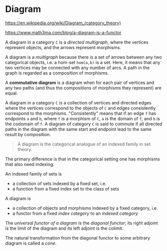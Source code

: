 # Diagram

https://en.wikipedia.org/wiki/Diagram_(category_theory)

https://www.math3ma.com/blog/a-diagram-is-a-functor

A diagram in a category `C` is a *directed multigraph*, where the vertices represent objects, and the arrows represent morphisms.

A diagram is a *multigraph* because there is a set of arrows between any two categorical objects, i.e. a hom-set `hom(a,b)` is a set. Here, it means that any two vertices may be connected with any number of arcs. A path in the graph is regarded as a composition of morphisms.

A **commutative diagram** is a diagram when for each pair of vertices and any two paths (and thus the compositions of morphisms they represent) are equal.

A diagram in a category `C` is a collection of vertices and directed edges where the vertices correspond to the objects of `C` and edges consistently correspond to the morphisms. "Consistently" means that if an edge `f` has endpoints `a` and `b`, where `f` is a morphism of `C`, `a` is the domain of `f`, and `b` is the codomain of `f`. A diagram of category `C` is said to commute if all directed paths in the diagram with the same start and endpoint lead to the same result by composition.

>A diagram is the categorical analogue of an indexed family in set theory.

The primary difference is that in the categorical setting one has morphisms that also need indexing.

An indexed family of sets is
- a collection of sets indexed by a fixed set, i.e.
- a function from a fixed index set to the class of sets

A diagram is
- a collection of objects and morphisms indexed by a fixed category, i.e.
- a functor from a fixed *index category* to an *indexed category*

The *universal functor of a diagram* is the *diagonal functor*; its right adjoint is the limit of the diagram and its left adjoint is the colimit.

The natural transformation from the diagonal functor to some arbitrary diagram is called a *cone*.
